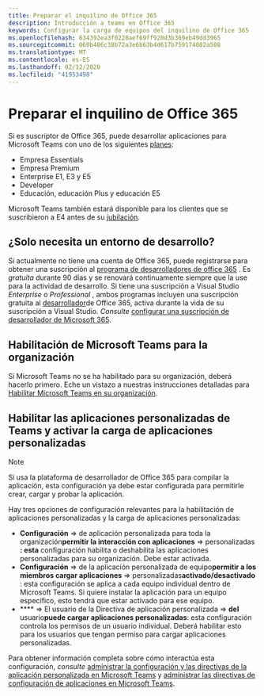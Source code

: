 ```yaml
---
title: Preparar el inquilino de Office 365
description: Introducción a teams en Office 365
keywords: Configurar la carga de equipos del inquilino de Office 365
ms.openlocfilehash: 634392ea3f0228aef69ff920d3b369eb49dd3965
ms.sourcegitcommit: 060b486c38b72a3e6b63b4d617b759174082a508
ms.translationtype: MT
ms.contentlocale: es-ES
ms.lasthandoff: 02/12/2020
ms.locfileid: "41953498"
---
```

# <a name="prepare-your-office-365-tenant"></a>Preparar el inquilino de Office 365

Si es suscriptor de Office 365, puede desarrollar aplicaciones para Microsoft Teams con uno de los siguientes [planes](https://products.office.com/business/compare-more-office-365-for-business-plans):

* Empresa Essentials
* Empresa Premium
* Enterprise E1, E3 y E5
* Developer
* Educación, educación Plus y educación E5

Microsoft Teams también estará disponible para los clientes que se suscribieron a E4 antes de su [jubilación](https://support.office.com//article/important-information-for-office-365-enterprise-e4-customers-f9572348-43a2-43fa-a3d8-3b6c9c042147).

## <a name="just-need-a-development-environment"></a>¿Solo necesita un entorno de desarrollo?

Si actualmente no tiene una cuenta de Office 365, puede registrarse para obtener una suscripción al [programa de desarrolladores de office 365](https://dev.office.com/devprogram) . Es *gratuita* durante 90 días y se renovará continuamente siempre que la use para la actividad de desarrollo. Si tiene una suscripción a Visual Studio *Enterprise* o *Professional* , ambos programas incluyen una suscripción gratuita al [desarrollador](https://aka.ms/MyVisualStudioBenefits)de Office 365, activa durante la vida de su suscripción a Visual Studio. *Consulte* [configurar una suscripción de desarrollador de Microsoft 365](https://docs.microsoft.com/office/developer-program/office-365-developer-program-get-started).

## <a name="enable-microsoft-teams-for-your-organization"></a>Habilitación de Microsoft Teams para la organización

Si Microsoft Teams no se ha habilitado para su organización, deberá hacerlo primero. Eche un vistazo a nuestras instrucciones detalladas para [Habilitar Microsoft Teams en su organización](https://docs.microsoft.com/microsoftteams/enable-features-office-365).

## <a name="enable-custom-teams-apps-and-turn-on-custom-app-uploading"></a>Habilitar las aplicaciones personalizadas de Teams y activar la carga de aplicaciones personalizadas

> [!Note] 
> Si usa la plataforma de desarrollador de Office 365 para compilar la aplicación, esta configuración ya debe estar configurada para permitirle crear, cargar y probar la aplicación.

Hay tres opciones de configuración relevantes para la habilitación de aplicaciones personalizadas y la carga de aplicaciones personalizadas:

* **Configuración** => de aplicación personalizada para toda la organización**permitir la interacción con aplicaciones** => personalizadas **: esta** configuración habilita o deshabilita las aplicaciones personalizadas para su organización. Debe estar activada. 
* **Configuración** => de la aplicación personalizada de equipo**permitir a los miembros cargar aplicaciones** => personalizadas**activado/desactivado** : esta configuración se aplica a cada equipo individual dentro de Microsoft Teams. Si quiere instalar la aplicación para un equipo específico, esto tendrá que estar activado para ese equipo.
* **** => El usuario de la Directiva de aplicación personalizada => **del** usuario**puede cargar aplicaciones personalizadas**: esta configuración controla los permisos de un usuario individual. Deberá habilitar esto para los usuarios que tengan permiso para cargar aplicaciones personalizadas.

Para obtener información completa sobre cómo interactúa esta configuración, *consulte* [administrar la configuración y las directivas de la aplicación personalizada en Microsoft Teams](https://docs.microsoft.com/microsoftteams/teams-custom-app-policies-and-settings) y [administrar las directivas de configuración de aplicaciones en Microsoft Teams](https://docs.microsoft.com/microsoftteams/teams-app-setup-policies).
